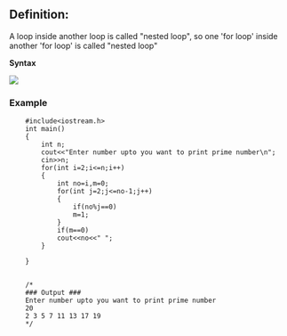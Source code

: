 ## Definition:
A loop inside another loop is called "nested loop", so one 'for loop' inside another 'for loop' is called "nested loop"

**Syntax**

![](resource:assets/images/C++/img27.png)
    
### Example


```
    #include<iostream.h>
    int main()
    {
        int n;
        cout<<"Enter number upto you want to print prime number\n";
        cin>>n;
        for(int i=2;i<=n;i++)
        {
            int no=i,m=0;
            for(int j=2;j<=no-1;j++)
            {
                if(no%j==0)
                m=1;
            }
            if(m==0)
            cout<<no<<" ";
        }
        
    }


    /*
    ### Output ###
    Enter number upto you want to print prime number
    20
    2 3 5 7 11 13 17 19 
    */
```


<!-- <a href="##">Click for Practical Program</a> -->
